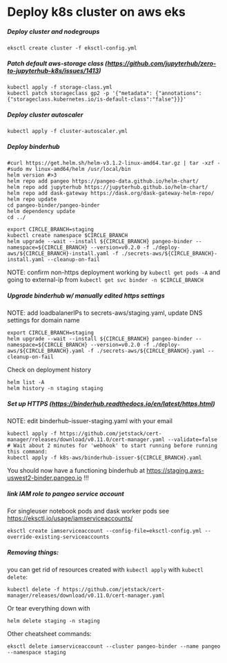 # Deploy k8s cluster on aws eks


##### Deploy cluster and nodegroups
```
eksctl create cluster -f eksctl-config.yml
```


##### Patch default aws-storage class (https://github.com/jupyterhub/zero-to-jupyterhub-k8s/issues/1413)
```
kubectl apply -f storage-class.yml
kubectl patch storageclass gp2 -p '{"metadata": {"annotations":{"storageclass.kubernetes.io/is-default-class":"false"}}}'
```


##### Deploy cluster autoscaler
```
kubectl apply -f cluster-autoscaler.yml
```


##### Deploy binderhub
```
#curl https://get.helm.sh/helm-v3.1.2-linux-amd64.tar.gz | tar -xzf -
#sudo mv linux-amd64/helm /usr/local/bin
helm version #>3
helm repo add pangeo https://pangeo-data.github.io/helm-chart/
helm repo add jupyterhub https://jupyterhub.github.io/helm-chart/
helm repo add dask-gateway https://dask.org/dask-gateway-helm-repo/
helm repo update
cd pangeo-binder/pangeo-binder
helm dependency update
cd ../
```

```
export CIRCLE_BRANCH=staging
kubectl create namespace $CIRCLE_BRANCH
helm upgrade --wait --install ${CIRCLE_BRANCH} pangeo-binder --namespace=${CIRCLE_BRANCH} --version=v0.2.0 -f ./deploy-aws/${CIRCLE_BRANCH}-install.yaml -f ./secrets-aws/${CIRCLE_BRANCH}-install.yaml --cleanup-on-fail
```
NOTE: confirm non-https deployment working by `kubectl get pods -A` and going to external-ip from `kubectl get svc binder -n $CIRCLE_BRANCH`


##### Upgrade binderhub w/ manually edited https settings
NOTE: add loadbalanerIPs to secrets-aws/staging.yaml, update DNS settings for domain name
```
export CIRCLE_BRANCH=staging
helm upgrade --wait --install ${CIRCLE_BRANCH} pangeo-binder --namespace=${CIRCLE_BRANCH} --version=v0.2.0 -f ./deploy-aws/${CIRCLE_BRANCH}.yaml -f ./secrets-aws/${CIRCLE_BRANCH}.yaml --cleanup-on-fail
```

Check on deployment history
```
helm list -A
helm history -n staging staging
```


##### Set up HTTPS (https://binderhub.readthedocs.io/en/latest/https.html)
NOTE: edit binderhub-issuer-staging.yaml with your email
```
kubectl apply -f https://github.com/jetstack/cert-manager/releases/download/v0.11.0/cert-manager.yaml --validate=false
# Wait about 2 minutes for 'webhook' to start running before running this command:
kubectl apply -f k8s-aws/binderhub-issuer-${CIRCLE_BRANCH}.yaml
```
You should now have a functioning binderhub at https://staging.aws-uswest2-binder.pangeo.io !!!

##### link IAM role to pangeo service account
For singleuser notebook pods and dask worker pods
see https://eksctl.io/usage/iamserviceaccounts/
```
eksctl create iamserviceaccount --config-file=eksctl-config.yml --override-existing-serviceaccounts
```


##### Removing things:
you can get rid of resources created with `kubectl apply` with `kubectl delete`:
```
kubectl delete -f https://github.com/jetstack/cert-manager/releases/download/v0.11.0/cert-manager.yaml
```

Or tear everything down with
```
helm delete staging -n staging
```

Other cheatsheet commands:
```
eksctl delete iamserviceaccount --cluster pangeo-binder --name pangeo --namespace staging
```
